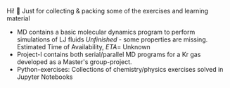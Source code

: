 Hi! 🤙 
Just for collecting & packing some of the exercises and learning material

* MD contains a basic molecular dynamics program to perform simulations of LJ fluids
        *Unfinished* - some properties are missing. Estimated Time of Availability, *ETA*= Unknown
* Project-I contains both serial/parallel MD programs for a Kr gas developed as a Master's group-project.
* Python-exercises: Collections of chemistry/physics exercises solved in Jupyter Notebooks
